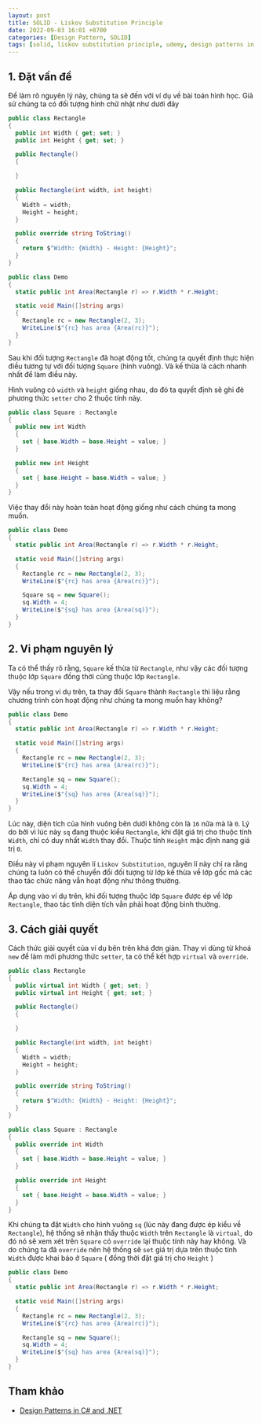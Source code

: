 ```yaml
---
layout: post
title: SOLID - Liskov Substitution Principle
date: 2022-09-03 16:01 +0700
categories: [Design Pattern, SOLID]
tags: [solid, liskov substitution principle, udemy, design patterns in c# and .net]
---
```


## 1. Đặt vấn đề

Để làm rõ nguyên lý này, chúng ta sẽ đến với ví dụ về bài toán hình học. Giả sử
chúng ta có đối tượng hình chữ nhật như dưới đây

```csharp
public class Rectangle
{
  public int Width { get; set; }
  public int Height { get; set; }

  public Rectangle()
  {

  }

  public Rectangle(int width, int height)
  {
    Width = width;
    Height = height;
  }

  public override string ToString()
  {
    return $"Width: {Width} - Height: {Height}";
  }
}
```

```csharp
public class Demo
{
  static public int Area(Rectangle r) => r.Width * r.Height;

  static void Main([]string args)
  {
    Rectangle rc = new Rectangle(2, 3);
    WriteLine($"{rc} has area {Area(rc)}");
  }
}
```

Sau khi đối tượng `Rectangle` đã hoạt động tốt, chúng ta quyết định
thực hiện điều tương tự với đối tượng `Square` (hình vuông). Và kế thừa
là cách nhanh nhất để làm điều này.

Hình vuông có `width` và `height` giống nhau, do đó ta quyết định sẽ
ghi đè phương thức `setter` cho 2 thuộc tính này.

```csharp
public class Square : Rectangle
{
  public new int Width
  {
    set { base.Width = base.Height = value; }
  }

  public new int Height
  {
    set { base.Height = base.Width = value; }
  }
}
```

Việc thay đổi này hoàn toàn hoạt động giống như cách chúng ta mong muốn.

```csharp
public class Demo
{
  static public int Area(Rectangle r) => r.Width * r.Height;

  static void Main([]string args)
  {
    Rectangle rc = new Rectangle(2, 3);
    WriteLine($"{rc} has area {Area(rc)}");

    Square sq = new Square();
    sq.Width = 4;
    WriteLine($"{sq} has area {Area(sq)}");
  }
}
```

## 2. Vi phạm nguyên lý

Ta có thể thấy rõ rằng, `Square` kế thừa từ `Rectangle`, như vậy các đối tượng
thuộc lớp `Square` đồng thời cũng thuộc lớp `Rectangle`.

Vậy nếu trong ví dụ trên, ta thay đổi `Square` thành `Rectangle` thì liệu
rằng chương trình còn hoạt động như chúng ta mong muốn hay không?

```csharp
public class Demo
{
  static public int Area(Rectangle r) => r.Width * r.Height;

  static void Main([]string args)
  {
    Rectangle rc = new Rectangle(2, 3);
    WriteLine($"{rc} has area {Area(rc)}");

    Rectangle sq = new Square();
    sq.Width = 4;
    WriteLine($"{sq} has area {Area(sq)}");
  }
}
```

Lúc này, diện tích của hình vuông bên dưới không còn là `16` nữa mà là `0`. Lý do
bởi vì lúc này `sq` đang thuộc kiểu `Rectangle`, khi đặt giá trị cho thuộc tính
`Width`, chỉ có duy nhất `Width` thay đổi. Thuộc tính `Height` mặc định nang
giá trị `0`.

Điều này vi phạm nguyên lí `Liskov Substitution`, nguyên lí này chỉ ra rằng chúng ta luôn
có thể chuyển đổi đối tượng từ lớp kế thừa về lớp gốc mà các thao tác chức năng vẫn hoạt
động như thông thường.

Áp dụng vào ví dụ trên, khi đối tượng thuộc lớp `Square` được ép về lớp `Rectangle`, thao
tác tính diện tích vẫn phải hoạt động bình thường.

## 3. Cách giải quyết

Cách thức giải quyết của ví dụ bên trên khá đơn giản. Thay vì dùng từ khoá `new` để làm
mới phương thức `setter`, ta có thể kết hợp `virtual` và `override`.

```csharp
public class Rectangle
{
  public virtual int Width { get; set; }
  public virtual int Height { get; set; }

  public Rectangle()
  {

  }

  public Rectangle(int width, int height)
  {
    Width = width;
    Height = height;
  }

  public override string ToString()
  {
    return $"Width: {Width} - Height: {Height}";
  }
}
```

```csharp
public class Square : Rectangle
{
  public override int Width
  {
    set { base.Width = base.Height = value; }
  }

  public override int Height
  {
    set { base.Height = base.Width = value; }
  }
}
```

Khi chúng ta đặt `Width` cho hình vuông `sq` (lúc này đang được ép kiểu về `Rectangle`),
hệ thống sẽ nhận thấy thuộc `Width` trên `Rectangle` là `virtual`, do đó nó sẽ xem
xét trên `Square` có `override` lại thuộc tính này hay không. Và do chúng ta đã `override`
nên hệ thống sẽ `set` giá trị dựa trên thuộc tính `Width` được khai báo ở `Square` (
  đồng thời đặt giá trị cho `Height`
)

```csharp
public class Demo
{
  static public int Area(Rectangle r) => r.Width * r.Height;

  static void Main([]string args)
  {
    Rectangle rc = new Rectangle(2, 3);
    WriteLine($"{rc} has area {Area(rc)}");

    Rectangle sq = new Square();
    sq.Width = 4;
    WriteLine($"{sq} has area {Area(sq)}");
  }
}
```

## Tham khảo

- [Design Patterns in C# and .NET](https://www.udemy.com/course/design-patterns-csharp-dotnet/)
